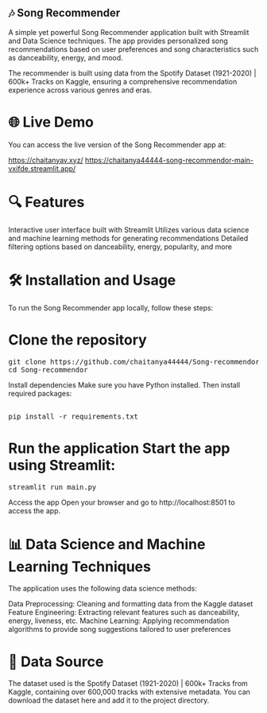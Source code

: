 ## 🎶 Song Recommender
A simple yet powerful Song Recommender application built with Streamlit and Data Science techniques. The app provides personalized song recommendations based on user preferences and song characteristics such as danceability, energy, and mood.

The recommender is built using data from the Spotify Dataset (1921-2020) | 600k+ Tracks on Kaggle, ensuring a comprehensive recommendation experience across various genres and eras.

# 🌐 Live Demo
You can access the live version of the Song Recommender app at:

https://chaitanyav.xyz/
https://chaitanya44444-song-recommendor-main-vxifde.streamlit.app/
# 🔍 Features
Interactive user interface built with Streamlit
Utilizes various data science and machine learning methods for generating recommendations
Detailed filtering options based on danceability, energy, popularity, and more
# 🛠️ Installation and Usage
To run the Song Recommender app locally, follow these steps:

# Clone the repository

<pre>
git clone https://github.com/chaitanya44444/Song-recommendor.git
cd Song-recommendor
</pre>
Install dependencies Make sure you have Python installed. Then install required packages:
<pre>

pip install -r requirements.txt
</pre> 
# Run the application Start the app using Streamlit:


<pre>
streamlit run main.py</pre>

Access the app Open your browser and go to http://localhost:8501 to access the app.

# 📊 Data Science and Machine Learning Techniques
The application uses the following data science methods:

Data Preprocessing: Cleaning and formatting data from the Kaggle dataset
Feature Engineering: Extracting relevant features such as danceability, energy, liveness, etc.
Machine Learning: Applying recommendation algorithms to provide song suggestions tailored to user preferences

# 📂 Data Source
The dataset used is the Spotify Dataset (1921-2020) | 600k+ Tracks from Kaggle, containing over 600,000 tracks with extensive metadata. You can download the dataset here and add it to the project directory.